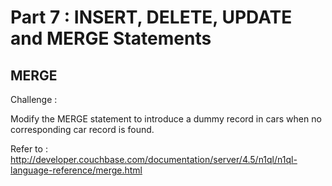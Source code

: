# Part 7 : INSERT, DELETE, UPDATE and MERGE Statements

## MERGE

Challenge : 

Modify the MERGE statement to introduce a dummy record in cars when no corresponding car record is found.

Refer to :
http://developer.couchbase.com/documentation/server/4.5/n1ql/n1ql-language-reference/merge.html

<pre id="example">


</pre>
